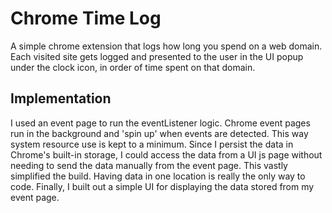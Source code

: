Chrome Time Log
===============

A simple chrome extension that logs how long you spend on a web domain. Each visited site gets logged and presented to the user in the UI popup under the clock icon, in order of time spent on that domain.

Implementation
--------------
I used an event page to run the eventListener logic. Chrome event pages run in the background and 'spin up' when events are detected. This way system resource use is kept to a minimum. Since I persist the data in Chrome's built-in storage, I could access the data from a UI js page without needing to send the data manually from the event page. This vastly simplified the build. Having data in one location is really the only way to code. Finally, I built out a simple UI for displaying the data stored from my event page. 






